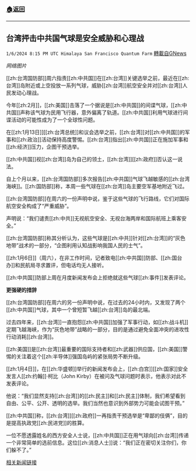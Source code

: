 ###  [:house:返回](README.md)
---


## 台湾抨击中共国气球是安全威胁和心理战
`1/6/2024 8:15 PM UTC Himalaya San Francisco Quantum Farm` [轉載自GNews](https://gnews.org/articles/2191697)

*网络图片*

[[zh:台湾国防部]]周六指责[[zh:中共国]]在[[zh:台湾]]关键选举之前，最近在[[zh:台湾]]岛附近或上空投放一系列气球，威胁[[zh:台湾]]航空安全并对[[zh:台湾]]人民发动心理战。

今年[[zh:2月]]，[[zh:美国]]击落了一个据说是[[zh:中共国]]的间谍气球，[[zh:中共国]]声称该气球为民用飞行器，意外偏离了轨道。[[zh:中共国]]利用气球进行间谍活动的可能性成为了一个全球性问题。

在[[zh:1月13日]][[zh:台湾总统]]和议会选举之前，[[zh:台湾]]对[[zh:中共国]]的军事和[[zh:政治]]活动保持高度警惕。[[zh:台湾]]指出[[zh:中共国]]正在施加军事和[[zh:经济]]压力，企图干预选举。

[[zh:中共国]]视[[zh:台湾]]岛为自己的领土，[[zh:台湾]][[zh:政府]]否认这一说法。

自上个月以来，[[zh:台湾国防部]]多次报告[[zh:中共国]]气球飞越敏感的[[zh:台湾海峡]]。[[zh:国防部]]称，本周一些气球在[[zh:台湾]]岛主要空军基地附近飞过。

[[zh:台湾国防部]]在周六的一份声明中说，鉴于这些气球的飞行路线，它们对国际航空安全构成了“严重威胁”。

声明说：“我们谴责[[zh:中共]]无视航空安全、无视台海两岸和国际航班上乘客安全。”

[[zh:台湾国防部]]称其分析认为，这些气球是[[zh:中共]]针对[[zh:台湾]]的“灰色地带”战术的一部分，“企图利用认知战影响我国人民的士气”。

[[zh:1月6日]]（周六），在非工作时间，记者致电[[zh:中共国]]防部、[[zh:国台办]]和民航局寻求置评，但电话均无人接听。

[[zh:中共国]]防部上周在月度新闻发布会上拒绝就这些气球[[zh:事件]]发表评论。

**更强硬的措辞**

[[zh:台湾国防部]]在周六的另一份声明中说，在过去的24小时内，又发现了两个[[zh:中共国]]气球，其中一个曾短暂飞越[[zh:台湾]]岛的最北端。

过去四年来，[[zh:台湾]]一直抱怨[[zh:中共国]]加强了军事行动，如[[zh:战斗机]]定期飞越海峡，作为“灰色地带”战略的一部分，目的是通过避免全面冲突的进攻性行动消耗[[zh:台湾]]。

[[zh:美国]]是[[zh:台湾]]最重要的国际支持者和[[zh:武器]]供应国，[[zh:美国]]警惕的关注着这个[[zh:半导体]]强国岛屿的紧张局势不断升级。

[[zh:1月4日]]，在[[zh:华盛顿]]举行的新闻发布会上，[[zh:白宫]][[zh:国家]]安全发言人[[zh:约翰]]·柯比（John Kirby）在被问及气球问题时表示，他表示对此不发表评论。

他说：“我们显然支持[[zh:台湾]]的[[zh:民主]]和[[zh:民主]]体制，我们希望看到自由、公平、公开、透明的选举。我们当然也意识到外部势力可能会试图干预。”

[[zh:中共国]]称，[[zh:台湾]][[zh:政府]]一再指责干预选举是“卑鄙的伎俩”，目的是提高执政党[[zh:民进党]]的胜算。

一位不愿透露姓名的西方安全人士说，[[zh:中共国]]正在用气球向[[zh:台湾]]传递一个非常简单的选前信息。这位[[zh:消息人士]]说：“我们正在密切关注你们，你们躲不了。”

[相关新闻链接](https://www.reuters.com/world/asia-pacific/taiwan-says-chinese-balloons-threaten-aviation-safety-2024-01-06/)
